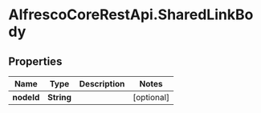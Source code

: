 # AlfrescoCoreRestApi.SharedLinkBody

## Properties
Name | Type | Description | Notes
------------ | ------------- | ------------- | -------------
**nodeId** | **String** |  | [optional] 


